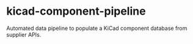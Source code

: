 # kicad-component-pipeline
Automated data pipeline to populate a KiCad component database from supplier APIs.
